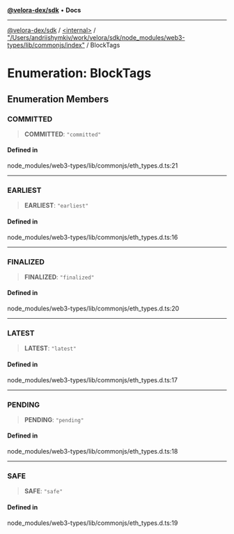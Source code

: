 [**@velora-dex/sdk**](../../../../README.md) • **Docs**

***

[@velora-dex/sdk](../../../../globals.md) / [\<internal\>](../../../README.md) / ["/Users/andriishymkiv/work/velora/sdk/node\_modules/web3-types/lib/commonjs/index"](../README.md) / BlockTags

# Enumeration: BlockTags

## Enumeration Members

### COMMITTED

> **COMMITTED**: `"committed"`

#### Defined in

node\_modules/web3-types/lib/commonjs/eth\_types.d.ts:21

***

### EARLIEST

> **EARLIEST**: `"earliest"`

#### Defined in

node\_modules/web3-types/lib/commonjs/eth\_types.d.ts:16

***

### FINALIZED

> **FINALIZED**: `"finalized"`

#### Defined in

node\_modules/web3-types/lib/commonjs/eth\_types.d.ts:20

***

### LATEST

> **LATEST**: `"latest"`

#### Defined in

node\_modules/web3-types/lib/commonjs/eth\_types.d.ts:17

***

### PENDING

> **PENDING**: `"pending"`

#### Defined in

node\_modules/web3-types/lib/commonjs/eth\_types.d.ts:18

***

### SAFE

> **SAFE**: `"safe"`

#### Defined in

node\_modules/web3-types/lib/commonjs/eth\_types.d.ts:19
